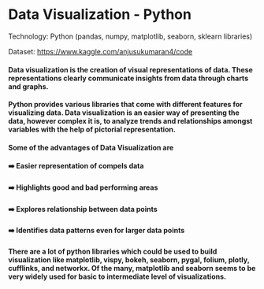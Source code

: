 # Data Visualization - Python

Technology: Python (pandas, numpy, matplotlib, seaborn, sklearn libraries)

Dataset: https://www.kaggle.com/anjusukumaran4/code

#### Data visualization is the creation of visual representations of data. These representations clearly communicate insights from data through charts and graphs.
#### Python provides various libraries that come with different features for visualizing data. Data visualization is an easier way of presenting the data, however complex it is, to analyze trends and relationships amongst variables with the help of pictorial representation.

#### Some of the advantages of Data Visualization are

#### ➡️ Easier representation of compels data

#### ➡️ Highlights good and bad performing areas

#### ➡️ Explores relationship between data points

#### ➡️ Identifies data patterns even for larger data points 

#### There are a lot of python libraries which could be used to build visualization like matplotlib, vispy, bokeh, seaborn, pygal, folium, plotly, cufflinks, and networkx. Of the many, matplotlib and seaborn seems to be very widely used for basic to intermediate level of visualizations.
